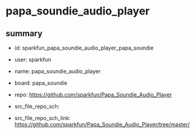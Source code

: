 # papa_soundie_audio_player
 
## summary 
* id: sparkfun_papa_soundie_audio_player_papa_soundie
* user: sparkfun
* name: papa_soundie_audio_player
* board: papa_soundie
* repo: https://github.com/sparkfun/Papa_Soundie_Audio_Player



* src_file_repo_sch: 
* src_file_repo_sch_link: https://github.com/sparkfun/Papa_Soundie_Audio_Player/tree/master/






